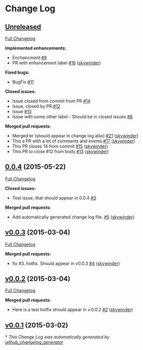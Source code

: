 # Change Log

## [Unreleased](https://github.com/skywinder/changelog_test/tree/HEAD)

[Full Changelog](https://github.com/skywinder/changelog_test/compare/0.0.4...HEAD)

**Implemented enhancements:**

- Enchancment [\#9](https://github.com/skywinder/changelog_test/issues/9)
- PR with enhancement label [\#16](https://github.com/skywinder/changelog_test/pull/16) ([skywinder](https://github.com/skywinder))

**Fixed bugs:**

- BugFix [\#11](https://github.com/skywinder/changelog_test/issues/11)

**Closed issues:**

- Issue closed from commit from PR [\#14](https://github.com/skywinder/changelog_test/issues/14)
- Issue, closed by PR [\#12](https://github.com/skywinder/changelog_test/issues/12)
- Issue [\#10](https://github.com/skywinder/changelog_test/issues/10)
- Issue with some other label - Should be in closed issues [\#8](https://github.com/skywinder/changelog_test/issues/8)

**Merged pull requests:**

- Merged br \(should appear in change log also\) [\#21](https://github.com/skywinder/changelog_test/pull/21) ([skywinder](https://github.com/skywinder))
- This a PR with a lot of comments and events [\#17](https://github.com/skywinder/changelog_test/pull/17) ([skywinder](https://github.com/skywinder))
- This PR closes 14 from commit [\#15](https://github.com/skywinder/changelog_test/pull/15) ([skywinder](https://github.com/skywinder))
- This PR to close \#12 from body [\#13](https://github.com/skywinder/changelog_test/pull/13) ([skywinder](https://github.com/skywinder))

## [0.0.4](https://github.com/skywinder/changelog_test/tree/0.0.4) (2015-05-22)
[Full Changelog](https://github.com/skywinder/changelog_test/compare/v0.0.3...0.0.4)

**Closed issues:**

- Test issue, that should appear in 0.0.4 [\#3](https://github.com/skywinder/changelog_test/issues/3)

**Merged pull requests:**

- Add automatically generated change log file. [\#5](https://github.com/skywinder/changelog_test/pull/5) ([skywinder](https://github.com/skywinder))

## [v0.0.3](https://github.com/skywinder/changelog_test/tree/v0.0.3) (2015-03-04)
[Full Changelog](https://github.com/skywinder/changelog_test/compare/v0.0.2...v0.0.3)

**Merged pull requests:**

- fix \#3. hotfix. Should appear in v0.0.3 [\#4](https://github.com/skywinder/changelog_test/pull/4) ([skywinder](https://github.com/skywinder))

## [v0.0.2](https://github.com/skywinder/changelog_test/tree/v0.0.2) (2015-03-04)
[Full Changelog](https://github.com/skywinder/changelog_test/compare/v0.0.1...v0.0.2)

**Merged pull requests:**

- Here is a test hotfix should appear in v.0.0.2 [\#2](https://github.com/skywinder/changelog_test/pull/2) ([skywinder](https://github.com/skywinder))

## [v0.0.1](https://github.com/skywinder/changelog_test/tree/v0.0.1) (2015-03-02)


\* *This Change Log was automatically generated by [github_changelog_generator](https://github.com/skywinder/Github-Changelog-Generator)*